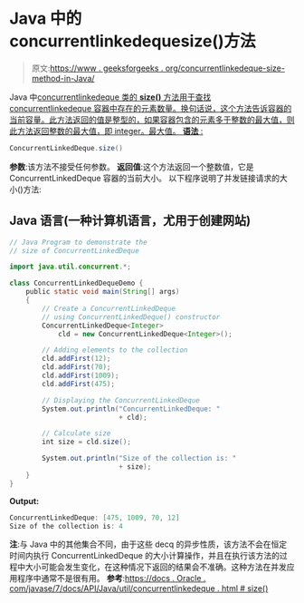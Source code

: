 # Java 中的 concurrentlinkedequesize()方法

> 原文:[https://www . geeksforgeeks . org/concurrentlinkedeque-size-method-in-Java/](https://www.geeksforgeeks.org/concurrentlinkeddeque-size-method-in-java/)

Java 中[concurrentlinkedeque 类的 **size()** 方法用于查找 concurrentlinkedeque 容器中存在的元素数量。换句话说，这个方法告诉容器的当前容量。此方法返回的值是整型的，如果容器包含的元素多于整数的最大值，则此方法返回整数的最大值，即 integer。最大值。
**语法** :](https://www.geeksforgeeks.org/concurrentlinkeddeque-in-java-with-examples/) 

```java
ConcurrentLinkedDeque.size()
```

**参数**:该方法不接受任何参数。
**返回值**:这个方法返回一个整数值，它是 ConcurrentLinkedDeque 容器的当前大小。
以下程序说明了并发链接请求的大小()方法:

## Java 语言(一种计算机语言，尤用于创建网站)

```java
// Java Program to demonstrate the
// size of ConcurrentLinkedDeque

import java.util.concurrent.*;

class ConcurrentLinkedDequeDemo {
    public static void main(String[] args)
    {
        // Create a ConcurrentLinkedDeque
        // using ConcurrentLinkedDeque() constructor
        ConcurrentLinkedDeque<Integer>
            cld = new ConcurrentLinkedDeque<Integer>();

        // Adding elements to the collection
        cld.addFirst(12);
        cld.addFirst(70);
        cld.addFirst(1009);
        cld.addFirst(475);

        // Displaying the ConcurrentLinkedDeque
        System.out.println("ConcurrentLinkedDeque: "
                           + cld);

        // Calculate size
        int size = cld.size();

        System.out.println("Size of the collection is: "
                           + size);
    }
}
```

**Output:** 

```java
ConcurrentLinkedDeque: [475, 1009, 70, 12]
Size of the collection is: 4
```

**注**:与 Java 中的其他集合不同，由于这些 decq 的异步性质，该方法不会在恒定时间内执行 ConcurrentLinkedDeque 的大小计算操作，并且在执行该方法的过程中大小可能会发生变化，在这种情况下返回的结果会不准确。这种方法在并发应用程序中通常不是很有用。
**参考**:[https://docs . Oracle . com/javase/7/docs/API/Java/util/concurrentlinkedeque . html # size()](https://docs.oracle.com/javase/7/docs/api/java/util/concurrent/ConcurrentLinkedDeque.html#size())